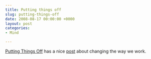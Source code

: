 ```yaml
---
title: Putting things off
slug: putting-things-off
date: 2008-08-17 00:00:00 +0000
layout: post
categories: 
- Mind

---
```

[Putting Things Off][putthingsoff] has a nice [post][putthingsoff 2] about changing the way we work.

[putthingsoff]: http://putthingsoff.com/
[putthingsoff 2]: http://putthingsoff.com/the-end-of-the-working-week/
